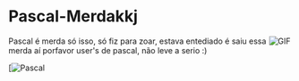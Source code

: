 # Pascal-Merdakkj

<img align="right" alt="GIF" src="https://i.pinimg.com/originals/c3/e6/37/c3e637977e589713de7bf4d1fd6f7bfe.jpg" />
Pascal é merda só isso, só fiz para zoar, estava entediado é saiu essa merda aí porfavor user's de pascal, não leve a serio :)

  [![Pascal](https://img.shields.io/badge/-Pascal-black?style=flat&logo=pascal)
